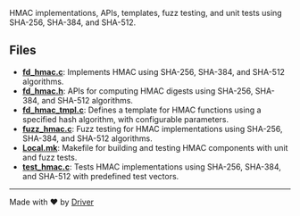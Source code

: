 <!--------------------------------------------------------------------------------->
<!-- IMPORTANT: This file is auto-generated by Driver (https://driver.ai). -------->
<!-- Manual edits may be overwritten on future commits. --------------------------->
<!--------------------------------------------------------------------------------->

HMAC implementations, APIs, templates, fuzz testing, and unit tests using SHA-256, SHA-384, and SHA-512.


## Files
- **[fd_hmac.c](fd_hmac.c.md)**: Implements HMAC using SHA-256, SHA-384, and SHA-512 algorithms.
- **[fd_hmac.h](fd_hmac.h.md)**: APIs for computing HMAC digests using SHA-256, SHA-384, and SHA-512 algorithms.
- **[fd_hmac_tmpl.c](fd_hmac_tmpl.c.md)**: Defines a template for HMAC functions using a specified hash algorithm, with configurable parameters.
- **[fuzz_hmac.c](fuzz_hmac.c.md)**: Fuzz testing for HMAC implementations using SHA-256, SHA-384, and SHA-512 algorithms.
- **[Local.mk](Local.mk.md)**: Makefile for building and testing HMAC components with unit and fuzz tests.
- **[test_hmac.c](test_hmac.c.md)**: Tests HMAC implementations using SHA-256, SHA-384, and SHA-512 with predefined test vectors.

---
Made with ❤️ by [Driver](https://www.driver.ai/)